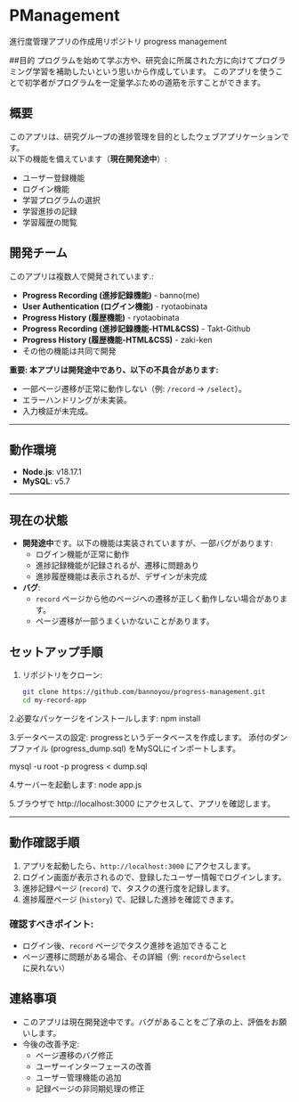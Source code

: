 # PManagement
進行度管理アプリの作成用リポジトリ
progress management

##目的
プログラムを始めて学ぶ方や、研究会に所属された方に向けてプログラミング学習を補助したいという思いから作成しています。
このアプリを使うことで初学者がプログラムを一定量学ぶための道筋を示すことができます。

## 概要
このアプリは、研究グループの進捗管理を目的としたウェブアプリケーションです。  
以下の機能を備えています（**現在開発途中**）:
- ユーザー登録機能
- ログイン機能
- 学習プログラムの選択
- 学習進捗の記録
- 学習履歴の閲覧

## 開発チーム

このアプリは複数人で開発されています.:


- **Progress Recording (進捗記録機能)** - banno(me)
- **User Authentication (ログイン機能)** - ryotaobinata
- **Progress History (履歴機能)** - ryotaobinata
- **Progress Recording (進捗記録機能-HTML&CSS)** - Takt-Github
- **Progress History (履歴機能-HTML&CSS)** - zaki-ken
- その他の機能は共同で開発


**重要: 本アプリは開発途中であり、以下の不具合があります:**
- 一部ページ遷移が正常に動作しない（例: `/record` → `/select`）。
- エラーハンドリングが未実装。
- 入力検証が未完成。

---

## 動作環境
- **Node.js**: v18.17.1
- **MySQL**: v5.7

---

## 現在の状態

- **開発途中**です。以下の機能は実装されていますが、一部バグがあります:
  - ログイン機能が正常に動作
  - 進捗記録機能が記録されるが、遷移に問題あり
  - 進捗履歴機能は表示されるが、デザインが未完成
- **バグ**:
  - `record` ページから他のページへの遷移が正しく動作しない場合があります。
  - ページ遷移が一部うまくいかないことがあります。


## セットアップ手順
1. リポジトリをクローン:
   ```bash
   git clone https://github.com/bannoyou/progress-management.git
   cd my-record-app

2.必要なパッケージをインストールします:
npm install

3.データベースの設定:
progressというデータベースを作成します。
添付のダンプファイル (progress_dump.sql) をMySQLにインポートします。

mysql -u root -p progress < dump.sql

4.サーバーを起動します:
node app.js

5.ブラウザで http://localhost:3000 にアクセスして、アプリを確認します。

---

## 動作確認手順

1. アプリを起動したら、`http://localhost:3000` にアクセスします。
2. ログイン画面が表示されるので、登録したユーザー情報でログインします。
3. 進捗記録ページ (`record`) で、タスクの進行度を記録します。
4. 進捗履歴ページ (`history`) で、記録した進捗を確認できます。

### 確認すべきポイント:
- ログイン後、`record` ページでタスク進捗を追加できること
- ページ遷移に問題がある場合、その詳細（例: `record`から`select`に戻れない）

## 連絡事項

- このアプリは現在開発途中です。バグがあることをご了承の上、評価をお願いします。
- 今後の改善予定:
  - ページ遷移のバグ修正
  - ユーザーインターフェースの改善
  - ユーザー管理機能の追加
  - 記録ページの非同期処理の修正

